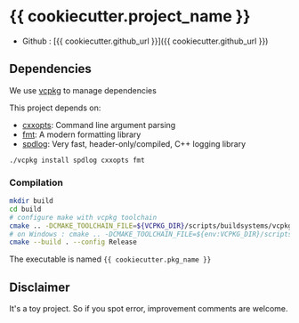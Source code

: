 # {{ cookiecutter.project_name }}

- Github : [{{ cookiecutter.github_url }}]({{ cookiecutter.github_url }})

## Dependencies

We use [vcpkg](https://github.com/Microsoft/vcpkg) to manage dependencies

This project depends on:
- [cxxopts](https://github.com/jarro2783/cxxopts): Command line argument parsing
- [fmt](https://fmt.dev/latest/index.html): A modern formatting library
- [spdlog](https://github.com/gabime/spdlog): Very fast, header-only/compiled, C++ logging library


```
./vcpkg install spdlog cxxopts fmt
```

### Compilation

```bash
mkdir build
cd build
# configure make with vcpkg toolchain
cmake .. -DCMAKE_TOOLCHAIN_FILE=${VCPKG_DIR}/scripts/buildsystems/vcpkg.cmake
# on Windows : cmake .. -DCMAKE_TOOLCHAIN_FILE=${env:VCPKG_DIR}/scripts/buildsystems/vcpkg.cmake
cmake --build . --config Release
```

The executable is named `{{ cookiecutter.pkg_name }}`

## Disclaimer

It's a toy project. So if you spot error, improvement comments are welcome.
